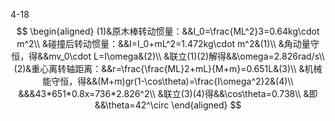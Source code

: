 4-18
$$
\begin{aligned}
(1)&原木棒转动惯量：&&I_0=\frac{ML^2}3=0.64kg\cdot m^2\\
&碰撞后转动惯量：&&I=I_0+mL^2=1.472kg\cdot m^2&(1)\\
&角动量守恒，得&&mv_0\cdot L=I\omega&(2)\\
&联立(1)(2)解得&&\omega=2.826rad/s\\
(2)&重心离转轴距离：&&r=\frac{\frac{ML}2+mL}{M+m}=0.651L&(3)\\
&机械能守恒，得&&(M+m)gr(1-\cos\theta)=\frac{I\omega^2}2&(4)\\
&&&43*651*0.8x=736*2.826^2\\
&联立(3)(4)得&&\cos\theta=0.738\\
&即&&\theta=42^\circ
\end{aligned}
$$
